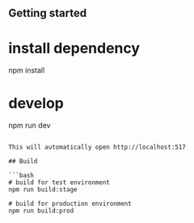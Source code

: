 ## Getting started

# install dependency
npm install

# develop
npm run dev
```

This will automatically open http://localhost:517

## Build

```bash
# build for test environment
npm run build:stage

# build for production environment
npm run build:prod
```